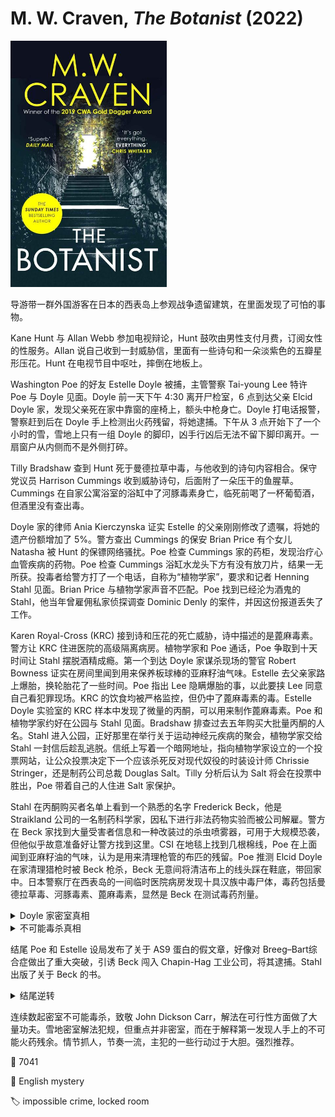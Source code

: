 # M. W. Craven, <i>The Botanist</i> (2022)

<img src=images/2022_cover.jpg width=250/>

导游带一群外国游客在日本的西表岛上参观战争遗留建筑，在里面发现了可怕的事物。

Kane Hunt 与 Allan Webb 参加电视辩论，Hunt 鼓吹由男性支付月费，订阅女性的性服务。Allan 说自己收到一封威胁信，里面有一些诗句和一朵淡紫色的五瓣星形压花。Hunt 在电视节目中呕吐，摔倒在地板上。

Washington Poe 的好友 Estelle Doyle 被捕，主管警察 Tai-young Lee 特许 Poe 与 Doyle 见面。Doyle 前一天下午 4:30 离开尸检室，6 点到达父亲 Elcid Doyle 家，发现父亲死在家中靠窗的座椅上，额头中枪身亡。Doyle 打电话报警，警察赶到后在 Doyle 手上检测出火药残留，将她逮捕。下午从 3 点开始下了一个小时的雪，雪地上只有一组 Doyle 的脚印，凶手行凶后无法不留下脚印离开。一扇窗户从内侧而不是外侧打碎。

Tilly Bradshaw 查到 Hunt 死于曼德拉草中毒，与他收到的诗句内容相合。保守党议员 Harrison Cummings 收到威胁诗句，后面附了一朵压干的鱼腥草。Cummings 在自家公寓浴室的浴缸中了河豚毒素身亡，临死前喝了一杯葡萄酒，但酒里没有查出毒。

Doyle 家的律师 Ania Kierczynska 证实 Estelle 的父亲刚刚修改了遗嘱，将她的遗产份额增加了 5%。警方查出 Cummings 的保安 Brian Price 有个女儿 Natasha 被 Hunt 的保镖网络骚扰。Poe 检查 Cummings 家的药柜，发现治疗心血管疾病的药物。Poe 检查 Cummings 浴缸水龙头下方有没有放刀片，结果一无所获。投毒者给警方打了一个电话，自称为“植物学家”，要求和记者 Henning Stahl 见面。Brian Price 与植物学家声音不匹配。Poe 找到已经沦为酒鬼的 Stahl，他当年曾雇佣私家侦探调查 Dominic Denly 的案件，并因这份报道丢失了工作。

Karen Royal-Cross (KRC) 接到诗和压花的死亡威胁，诗中描述的是蓖麻毒素。警方让 KRC 住进医院的高级隔离病房。植物学家和 Poe 通话，Poe 争取到十天时间让 Stahl 摆脱酒精成瘾。第一个到达 Doyle 家谋杀现场的警官 Robert Bowness 证实在房间里闻到用来保养板球棒的亚麻籽油气味。Estelle 去父亲家路上爆胎，换轮胎花了一些时间。Poe 指出 Lee 隐瞒爆胎的事，以此要挟 Lee 同意自己看犯罪现场。KRC 的饮食均被严格监控，但仍中了蓖麻毒素的毒。Estelle Doyle 实验室的 KRC 样本中发现了微量的丙酮，可以用来制作蓖麻毒素。Poe 和植物学家约好在公园与 Stahl 见面。Bradshaw 排查过去五年购买大批量丙酮的人名。Stahl 进入公园，正好那里在举行关于运动神经元疾病的聚会，植物学家交给 Stahl 一封信后趁乱逃脱。信纸上写着一个暗网地址，指向植物学家设立的一个投票网站，让公众投票决定下一个应该杀死反对现代奴役的时装设计师 Chrissie Stringer，还是制药公司总裁 Douglas Salt。Tilly 分析后认为 Salt 将会在投票中胜出，Poe 带着自己的人住进 Salt 家保护。

Stahl 在丙酮购买者名单上看到一个熟悉的名字 Frederick Beck，他是 Straikland 公司的一名制药科学家，因私下进行非法药物实验而被公司解雇。警方在 Beck 家找到大量受害者信息和一种改装过的杀虫喷雾器，可用于大规模恐袭，但他似乎故意准备好让警方找到这里。CSI 在地毯上找到几根棉线，Poe 在上面闻到亚麻籽油的气味，认为是用来清理枪管的布匹的残留。Poe 推测 Elcid Doyle 在家清理猎枪时被 Beck 枪杀，Beck 无意间将清洁布上的线头踩在鞋底，带回家中。日本警察厅在西表岛的一间临时医院病房发现十具汉族中毒尸体，毒药包括曼德拉草毒、河豚毒素、蓖麻毒素，显然是 Beck 在测试毒药剂量。

<details><summary>Doyle 家密室真相</summary>
书架后有隐藏门，密码是 1208，英国打松鸡季节的节日。Beck 杀人后躲在里面，等警察走后离开。Beck 扎破 Estelle 的汽车轮胎，在手套上留下火药残余，Estelle 戴手套换轮胎时沾上火药残余。
</details>

<details><summary>不可能毒杀真相</summary>
Beck 混入药房寄送公司，将受害者定期服用的药物替换为三周都不会溶解的胶囊，密度小于胃液，所以漂浮在胃液上，不会进入肠道。医生切开 Salt 的胃，取出胶囊。
</details>

结尾 Poe 和 Estelle 设局发布了关于 AS9 蛋白的假文章，好像对 Breeg–Bart综合症做出了重大突破，引诱 Beck 闯入 Chapin-Hag 工业公司，将其逮捕。Stahl 出版了关于 Beck 的书。

<details><summary>结尾逆转</summary>
Stahl 书中 Beck 家的照片里有脱水器，警察到达 Beck 家之后拿走了脱水器，说明 Stahl 先于警察到了 Beck 家中。Beck 在公园与 Stahl 见面时提出让他独家采访，给了他自己家的地址。
</details>

连续数起密室不可能毒杀，致敬 John Dickson Carr，解法在可行性方面做了大量功夫。雪地密室解法犯规，但重点并非密室，而在于解释第一发现人手上的不可能火药残余。情节抓人，节奏一流，主犯的一些行动过于大胆。强烈推荐。

:link: 7041

:file_folder: English mystery

:label: impossible crime, locked room
